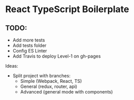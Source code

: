 # React TypeScript Boilerplate

## TODO:

- Add more tests
- Add tests folder
- Config ES Linter
- Add Travis to deploy Level-1 on gh-pages

Ideas:

- Split project with branches:
  - Simple (Webpack, React, TS)
  - General (redux, router, api)
  - Advanced (general mode with components)
